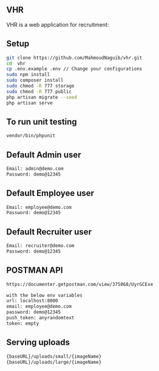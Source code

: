 ## VHR

VHR is a web application for recruitment:
## Setup

```bash
git clone https://github.com/MahmoudNaguib/vhr.git
cd  vhr
cp .env.example .env // Change your configurations
sudo npm install
sudo composer install
sudo chmod -R 777 storage
sudo chmod -R 777 public
php artisan migrate --seed
php artisan serve
```
## To run unit testing
```bash
vendor/bin/phpunit
```


## Default Admin user
```bash
Email: admin@demo.com
Password: demo@12345
```
## Default Employee user
```bash
Email: employee@demo.com
Password: demo@12345
```
## Default Recruiter user
```bash
Email: recruiter@demo.com
Password: demo@12345
```
## POSTMAN API
```bash
https://documenter.getpostman.com/view/375068/UyrGCExe

with the below env variables
url: localhost:8000
email: employee@demo.com
password: demo@12345
push_token: anyrandomtext
token: empty
```
## Serving uploads
```bash
{baseURL}/uploads/small/{imageName}
{baseURL}/uploads/large/{imageName}
